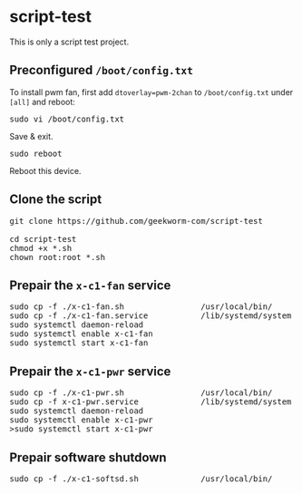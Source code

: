 # script-test
This is only a script test project.

## Preconfigured `/boot/config.txt`
To install pwm fan, first add `dtoverlay=pwm-2chan` to `/boot/config.txt` under `[all]` and reboot:
<pre>
sudo vi /boot/config.txt
</pre>
Save & exit.
<pre>
sudo reboot
</pre>
Reboot this device.

## Clone the script
<pre>
git clone https://github.com/geekworm-com/script-test

cd script-test
chmod +x *.sh
chown root:root *.sh
</pre>

## Prepair the `x-c1-fan` service
<pre>
sudo cp -f ./x-c1-fan.sh                /usr/local/bin/
sudo cp -f ./x-c1-fan.service           /lib/systemd/system
sudo systemctl daemon-reload
sudo systemctl enable x-c1-fan
sudo systemctl start x-c1-fan
</pre>

## Prepair the `x-c1-pwr` service
<pre>
sudo cp -f ./x-c1-pwr.sh                /usr/local/bin/
sudo cp -f x-c1-pwr.service             /lib/systemd/system
sudo systemctl daemon-reload
sudo systemctl enable x-c1-pwr
>sudo systemctl start x-c1-pwr
</pre>

## Prepair software shutdown
<pre>
sudo cp -f ./x-c1-softsd.sh             /usr/local/bin/
</pre>
